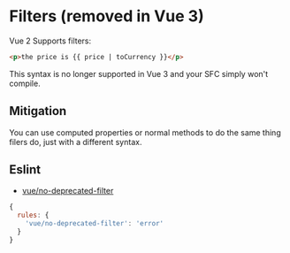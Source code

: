 # Filters (removed in Vue 3)

Vue 2 Supports filters:

```html
<p>the price is {{ price | toCurrency }}</p>
```

This syntax is no longer supported in Vue 3 and your SFC simply won't compile.

## Mitigation

You can use computed properties or normal methods to do the same thing filers do, just with a different syntax.

<!-- TODO: provide guidance for workaround with globalProperties in Vue 2 and 3 -->

## Eslint

* [vue/no-deprecated-filter](https://eslint.vuejs.org/rules/no-deprecated-filter.html#vue-no-deprecated-filter)

```js
{
  rules: {
    'vue/no-deprecated-filter': 'error'
  }
}
```